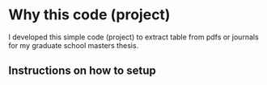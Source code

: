 # Why this code (project)

I developed this simple code (project) to extract table from pdfs or journals for my graduate school masters thesis.

## Instructions on how to setup
